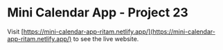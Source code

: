 # Mini Calendar App - Project 23 

Visit [https://mini-calendar-app-ritam.netlify.app/](https://mini-calendar-app-ritam.netlify.app/) to see the live website.